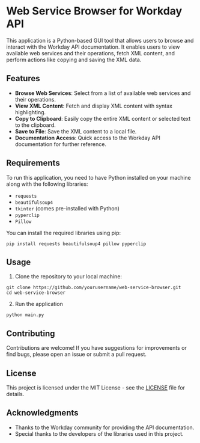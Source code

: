 # Web Service Browser for Workday API

This application is a Python-based GUI tool that allows users to browse and interact with the Workday API documentation. It enables users to view available web services and their operations, fetch XML content, and perform actions like copying and saving the XML data.

## Features

- **Browse Web Services**: Select from a list of available web services and their operations.
- **View XML Content**: Fetch and display XML content with syntax highlighting.
- **Copy to Clipboard**: Easily copy the entire XML content or selected text to the clipboard.
- **Save to File**: Save the XML content to a local file.
- **Documentation Access**: Quick access to the Workday API documentation for further reference.

## Requirements

To run this application, you need to have Python installed on your machine along with the following libraries:

- `requests`
- `beautifulsoup4`
- `tkinter` (comes pre-installed with Python)
- `pyperclip`
- `Pillow`

You can install the required libraries using pip:

```shell
pip install requests beautifulsoup4 pillow pyperclip
```
## Usage
1. Clone the repository to your local machine:
```shell
git clone https://github.com/yourusername/web-service-browser.git
cd web-service-browser
```
2. Run the application
```shell
python main.py
```
## Contributing
Contributions are welcome! If you have suggestions for improvements or find bugs, please open an issue or submit a pull request.

## License
This project is licensed under the MIT License - see the [LICENSE](https://github.com/gmaieli/Workday-Webservice-Browser/blob/main/LICENSE) file for details.

## Acknowledgments
- Thanks to the Workday community for providing the API documentation.
- Special thanks to the developers of the libraries used in this project.

